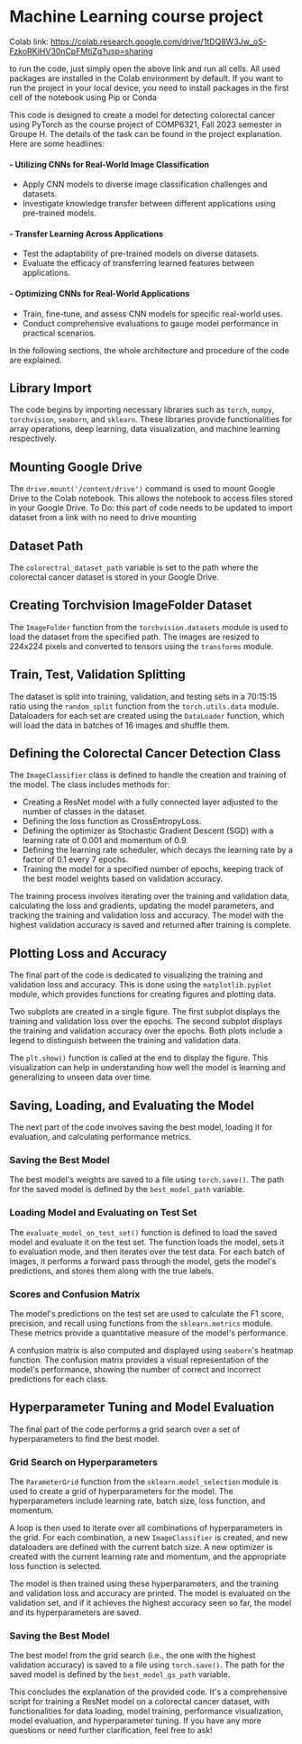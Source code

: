 # Machine Learning course project 

Colab link: https://colab.research.google.com/drive/1tDQ8W3Jw_oS-FzkoRKiHV30nCpFMtiZg?usp=sharing

to run the code, just simply open the above link and run all cells. All used packages are installed in the Colab environment by default.
If you want to run the project in your local device, you need to install packages in the first cell of the notebook using Pip or Conda

This code is designed to create a model for detecting colorectal cancer using PyTorch as the course project of COMP6321, Fall 2023 semester in Groupe H. The details of the task can be found in the project explanation. Here are some headlines:
#### - Utilizing CNNs for Real-World Image Classification
- Apply CNN models to diverse image classification challenges and datasets.
- Investigate knowledge transfer between different applications using pre-trained models.

#### - Transfer Learning Across Applications
- Test the adaptability of pre-trained models on diverse datasets.
- Evaluate the efficacy of transferring learned features between applications.

#### - Optimizing CNNs for Real-World Applications
- Train, fine-tune, and assess CNN models for specific real-world uses.
- Conduct comprehensive evaluations to gauge model performance in practical scenarios.

In the following sections, the whole architecture and procedure of the code are explained.

## Library Import
The code begins by importing necessary libraries such as `torch`, `numpy`, `torchvision`, `seaborn`, and `sklearn`. These libraries provide functionalities for array operations, deep learning, data visualization, and machine learning respectively.

## Mounting Google Drive
The `drive.mount('/content/drive')` command is used to mount Google Drive to the Colab notebook. This allows the notebook to access files stored in your Google Drive.
To Do: this part of code needs to be updated to import dataset from a link with no need to drive mounting

## Dataset Path
The `colorectral_dataset_path` variable is set to the path where the colorectal cancer dataset is stored in your Google Drive.

## Creating Torchvision ImageFolder Dataset
The `ImageFolder` function from the `torchvision.datasets` module is used to load the dataset from the specified path. The images are resized to 224x224 pixels and converted to tensors using the `transforms` module.

## Train, Test, Validation Splitting
The dataset is split into training, validation, and testing sets in a 70:15:15 ratio using the `random_split` function from the `torch.utils.data` module. Dataloaders for each set are created using the `DataLoader` function, which will load the data in batches of 16 images and shuffle them.

## Defining the Colorectal Cancer Detection Class
The `ImageClassifier` class is defined to handle the creation and training of the model. The class includes methods for:
- Creating a ResNet model with a fully connected layer adjusted to the number of classes in the dataset.
- Defining the loss function as CrossEntropyLoss.
- Defining the optimizer as Stochastic Gradient Descent (SGD) with a learning rate of 0.001 and momentum of 0.9.
- Defining the learning rate scheduler, which decays the learning rate by a factor of 0.1 every 7 epochs.
- Training the model for a specified number of epochs, keeping track of the best model weights based on validation accuracy.

The training process involves iterating over the training and validation data, calculating the loss and gradients, updating the model parameters, and tracking the training and validation loss and accuracy. The model with the highest validation accuracy is saved and returned after training is complete.

## Plotting Loss and Accuracy
The final part of the code is dedicated to visualizing the training and validation loss and accuracy. This is done using the `matplotlib.pyplot` module, which provides functions for creating figures and plotting data.

Two subplots are created in a single figure. The first subplot displays the training and validation loss over the epochs. The second subplot displays the training and validation accuracy over the epochs. Both plots include a legend to distinguish between the training and validation data.

The `plt.show()` function is called at the end to display the figure. This visualization can help in understanding how well the model is learning and generalizing to unseen data over time.

## Saving, Loading, and Evaluating the Model
The next part of the code involves saving the best model, loading it for evaluation, and calculating performance metrics.

### Saving the Best Model
The best model's weights are saved to a file using `torch.save()`. The path for the saved model is defined by the `best_model_path` variable.

### Loading Model and Evaluating on Test Set
The `evaluate_model_on_test_set()` function is defined to load the saved model and evaluate it on the test set. The function loads the model, sets it to evaluation mode, and then iterates over the test data. For each batch of images, it performs a forward pass through the model, gets the model's predictions, and stores them along with the true labels.

### Scores and Confusion Matrix
The model's predictions on the test set are used to calculate the F1 score, precision, and recall using functions from the `sklearn.metrics` module. These metrics provide a quantitative measure of the model's performance.

A confusion matrix is also computed and displayed using `seaborn`'s heatmap function. The confusion matrix provides a visual representation of the model's performance, showing the number of correct and incorrect predictions for each class.

## Hyperparameter Tuning and Model Evaluation
The final part of the code performs a grid search over a set of hyperparameters to find the best model. 

### Grid Search on Hyperparameters
The `ParameterGrid` function from the `sklearn.model_selection` module is used to create a grid of hyperparameters for the model. The hyperparameters include learning rate, batch size, loss function, and momentum.

A loop is then used to iterate over all combinations of hyperparameters in the grid. For each combination, a new `ImageClassifier` is created, and new dataloaders are defined with the current batch size. A new optimizer is created with the current learning rate and momentum, and the appropriate loss function is selected.

The model is then trained using these hyperparameters, and the training and validation loss and accuracy are printed. The model is evaluated on the validation set, and if it achieves the highest accuracy seen so far, the model and its hyperparameters are saved.

### Saving the Best Model
The best model from the grid search (i.e., the one with the highest validation accuracy) is saved to a file using `torch.save()`. The path for the saved model is defined by the `best_model_gs_path` variable.

This concludes the explanation of the provided code. It's a comprehensive script for training a ResNet model on a colorectal cancer dataset, with functionalities for data loading, model training, performance visualization, model evaluation, and hyperparameter tuning. If you have any more questions or need further clarification, feel free to ask!


